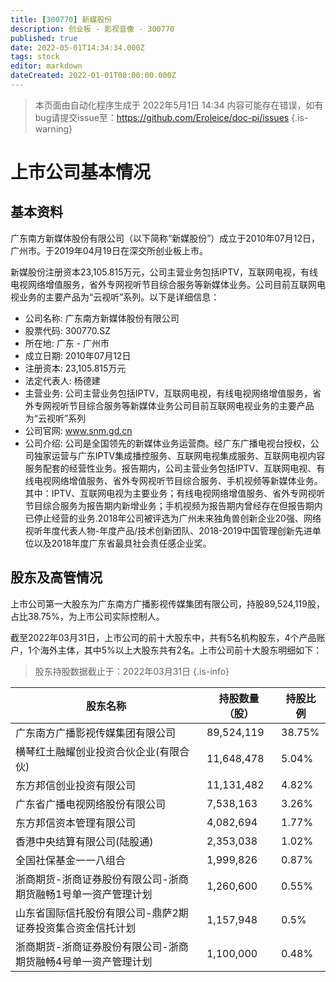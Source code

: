 ```yaml
---
title: [300770] 新媒股份
description: 创业板 - 影视音像 - 300770
published: true
date: 2022-05-01T14:34:34.000Z
tags: stock
editor: markdown
dateCreated: 2022-01-01T00:00:00.000Z
---
```


> 本页面由自动化程序生成于 2022年5月1日 14:34
> 内容可能存在错误，如有bug请提交issue至：https://github.com/Eroleice/doc-pi/issues
{.is-warning}

# 上市公司基本情况

## 基本资料

广东南方新媒体股份有限公司（以下简称“新媒股份”）成立于2010年07月12日，广州市。于2019年04月19日在深交所创业板上市。

新媒股份注册资本23,105.815万元，公司主营业务包括IPTV，互联网电视，有线电视网络增值服务，省外专网视听节目综合服务等新媒体业务。公司目前互联网电视业务的主要产品为“云视听”系列。以下是详细信息：

- 公司名称: 广东南方新媒体股份有限公司
- 股票代码: 300770.SZ
- 所在地: 广东 - 广州市
- 成立日期: 2010年07月12日
- 注册资本: 23,105.815万元
- 法定代表人: 杨德建
- 主营业务: 公司主营业务包括IPTV，互联网电视，有线电视网络增值服务，省外专网视听节目综合服务等新媒体业务公司目前互联网电视业务的主要产品为“云视听”系列
- 公司官网: www.snm.gd.cn
- 公司介绍: 公司是全国领先的新媒体业务运营商。经广东广播电视台授权，公司独家运营与广东IPTV集成播控服务、互联网电视集成服务、互联网电视内容服务配套的经营性业务。报告期内，公司主营业务包括IPTV、互联网电视、有线电视网络增值服务、省外专网视听节目综合服务、手机视频等新媒体业务。其中：IPTV、互联网电视为主要业务；有线电视网络增值服务、省外专网视听节目综合服务为报告期内新增业务；手机视频为报告期内曾经存在但报告期内已停止经营的业务.2018年公司被评选为广州未来独角兽创新企业20强、网络视听年度代表人物-年度产品/技术创新团队、2018-2019中国管理创新先进单位以及2018年度广东省最具社会责任感企业奖。


## 股东及高管情况

上市公司第一大股东为广东南方广播影视传媒集团有限公司，持股89,524,119股，占比38.75%，为上市公司实际控制人。

截至2022年03月31日，上市公司的前十大股东中，共有5名机构股东，4个产品账户，1个海外主体，其中5%以上大股东共有2名。上市公司前十大股东明细如下：

> 股东持股数据截止于：2022年03月31日
{.is-info}

| 股东名称 | 持股数量（股） | 持股比例 |
| --- | --- | --- |
| 广东南方广播影视传媒集团有限公司 | 89,524,119 | 38.75% |
| 横琴红土融耀创业投资合伙企业(有限合伙) | 11,648,478 | 5.04% |
| 东方邦信创业投资有限公司 | 11,131,482 | 4.82% |
| 广东省广播电视网络股份有限公司 | 7,538,163 | 3.26% |
| 东方邦信资本管理有限公司 | 4,082,694 | 1.77% |
| 香港中央结算有限公司(陆股通) | 2,353,038 | 1.02% |
| 全国社保基金一一八组合 | 1,999,826 | 0.87% |
| 浙商期货-浙商证券股份有限公司-浙商期货融畅1号单一资产管理计划 | 1,260,600 | 0.55% |
| 山东省国际信托股份有限公司-鼎萨2期证券投资集合资金信托计划 | 1,157,948 | 0.5% |
| 浙商期货-浙商证券股份有限公司-浙商期货融畅4号单一资产管理计划 | 1,100,000 | 0.48% |




